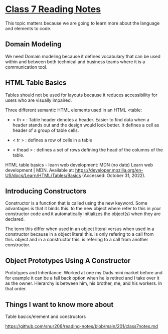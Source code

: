 # [Class 7 Reading Notes](https://github.com/snur206/reading-notes/blob/main/201/class7notes.md)

This topic matters because we are going to learn more about  the language and elements to code.

## Domain Modeling

We need Domain modeling because it defines vocabulary that can be used within and between both technical and business teams where it is a communication tool.


## HTML Table Basics

Tables should not be used for layouts because it reduces accessibility for users who are visually impaired.

Three different semantic HTML elements used in an HTML <table:
  
  - < th > : Table header denotes a header. Easier to find data when a header stands out and the design would look better. It defines a cell as header of a group of table cells.
  
  - < tr > : defines a row of cells in a table
  
  - < thead > : defines a set of rows defining the head of the columns of the table.
  
HTML table basics - learn web development: MDN (no date) Learn web development | MDN. Available at: https://developer.mozilla.org/en-US/docs/Learn/HTML/Tables/Basics (Accessed: October 31, 2022). 

## Introducing Constructors

Constructor is a function that is called using the new keyword. Some advantages is that it binds this. to the new object where refer to this in your constructor code and it automatically initializes the object(s) when they are declared.

The term this differ when used in an object literal versus when used in a constructor because in a object literal this. is only refering to a call from this. object and in a constructor this. is refering to a call from another constructor.

## Object Prototypes Using A Constructor

Prototypes and Inheritance: Worked at one my Dads mini market before and for example it can be a fall back option when he is retired and I take over it as the owner. Hierarchy is between him, his brother, me, and his workers. In that order.

## Things I want to know more about

Table basics/element and constructors

https://github.com/snur206/reading-notes/blob/main/201/class7notes.md 
